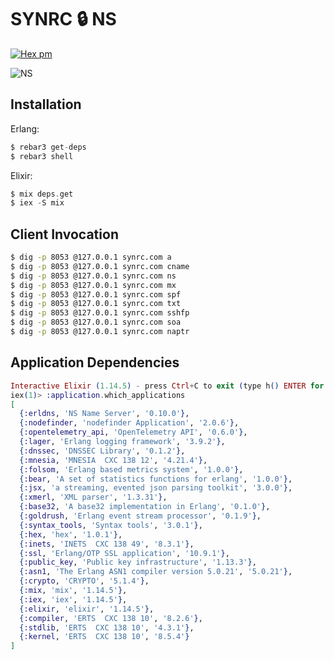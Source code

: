 # SYNRC 🔒 NS

[![Hex pm](http://img.shields.io/hexpm/v/ns.svg?style=flat)](https://hex.pm/packages/ns)

![NS](https://github.com/synrc/ns/assets/144776/6b35a3a8-3bf2-4059-9351-f449ff4d79b2)


## Installation

Erlang:

```elixir
$ rebar3 get-deps
$ rebar3 shell
```

Elixir:

```elixir
$ mix deps.get
$ iex -S mix
```

## Client Invocation

```sh
$ dig -p 8053 @127.0.0.1 synrc.com a
$ dig -p 8053 @127.0.0.1 synrc.com cname
$ dig -p 8053 @127.0.0.1 synrc.com ns
$ dig -p 8053 @127.0.0.1 synrc.com mx
$ dig -p 8053 @127.0.0.1 synrc.com spf
$ dig -p 8053 @127.0.0.1 synrc.com txt
$ dig -p 8053 @127.0.0.1 synrc.com sshfp
$ dig -p 8053 @127.0.0.1 synrc.com soa
$ dig -p 8053 @127.0.0.1 synrc.com naptr
```

## Application Dependencies

```Elixir
Interactive Elixir (1.14.5) - press Ctrl+C to exit (type h() ENTER for help)
iex(1)> :application.which_applications
[
  {:erldns, 'NS Name Server', '0.10.0'},
  {:nodefinder, 'nodefinder Application', '2.0.6'},
  {:opentelemetry_api, 'OpenTelemetry API', '0.6.0'},
  {:lager, 'Erlang logging framework', '3.9.2'},
  {:dnssec, 'DNSSEC Library', '0.1.2'},
  {:mnesia, 'MNESIA  CXC 138 12', '4.21.4'},
  {:folsom, 'Erlang based metrics system', '1.0.0'},
  {:bear, 'A set of statistics functions for erlang', '1.0.0'},
  {:jsx, 'a streaming, evented json parsing toolkit', '3.0.0'},
  {:xmerl, 'XML parser', '1.3.31'},
  {:base32, 'A base32 implementation in Erlang', '0.1.0'},
  {:goldrush, 'Erlang event stream processor', '0.1.9'},
  {:syntax_tools, 'Syntax tools', '3.0.1'},
  {:hex, 'hex', '1.0.1'},
  {:inets, 'INETS  CXC 138 49', '8.3.1'},
  {:ssl, 'Erlang/OTP SSL application', '10.9.1'},
  {:public_key, 'Public key infrastructure', '1.13.3'},
  {:asn1, 'The Erlang ASN1 compiler version 5.0.21', '5.0.21'},
  {:crypto, 'CRYPTO', '5.1.4'},
  {:mix, 'mix', '1.14.5'},
  {:iex, 'iex', '1.14.5'},
  {:elixir, 'elixir', '1.14.5'},
  {:compiler, 'ERTS  CXC 138 10', '8.2.6'},
  {:stdlib, 'ERTS  CXC 138 10', '4.3.1'},
  {:kernel, 'ERTS  CXC 138 10', '8.5.4'}
]
```
